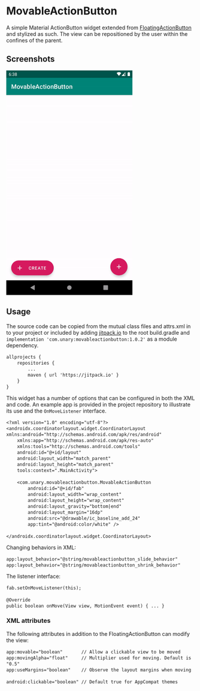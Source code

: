 # MovableActionButton
A simple Material ActionButton widget extended from [FloatingActionButton](https://developer.android.com/reference/com/google/android/material/floatingactionbutton/FloatingActionButton) and stylized as such. The view can be repositioned by the user within the confines of the parent.
## Screenshots
<img src="/art/screenshot-animation.gif" alt="Screenshot" height=600>

## Usage
The source code can be copied from the mutual class files and attrs.xml in to your project or included by adding [jitpack.io](https://jitpack.io/#com.unary/movableactionbutton) to the root build.gradle and `implementation 'com.unary:movableactionbutton:1.0.2'` as a module dependency.
```
allprojects {
    repositories {
        ...
        maven { url 'https://jitpack.io' }
    }
}
```
This widget has a number of options that can be configured in both the XML and code. An example app is provided in the project repository to illustrate its use and the `OnMoveListener` interface.
```
<?xml version="1.0" encoding="utf-8"?>
<androidx.coordinatorlayout.widget.CoordinatorLayout xmlns:android="http://schemas.android.com/apk/res/android"
    xmlns:app="http://schemas.android.com/apk/res-auto"
    xmlns:tools="http://schemas.android.com/tools"
    android:id="@+id/layout"
    android:layout_width="match_parent"
    android:layout_height="match_parent"
    tools:context=".MainActivity">

    <com.unary.movableactionbutton.MovableActionButton
        android:id="@+id/fab"
        android:layout_width="wrap_content"
        android:layout_height="wrap_content"
        android:layout_gravity="bottom|end"
        android:layout_margin="16dp"
        android:src="@drawable/ic_baseline_add_24"
        app:tint="@android:color/white" />
        
</androidx.coordinatorlayout.widget.CoordinatorLayout>
```
Changing behaviors in XML:
```
app:layout_behavior="@string/movableactionbutton_slide_behavior"
app:layout_behavior="@string/movableactionbutton_shrink_behavior"
```
The listener interface:
```
fab.setOnMoveListener(this);

@Override
public boolean onMove(View view, MotionEvent event) { ... }
```

### XML attributes
The following attributes in addition to the FloatingActionButton can modify the view:
```
app:movable="boolean"       // Allow a clickable view to be moved
app:movingAlpha="float"     // Multiplier used for moving. Default is "0.5"
app:useMargins="boolean"    // Observe the layout margins when moving

android:clickable="boolean" // Default true for AppCompat themes
```
